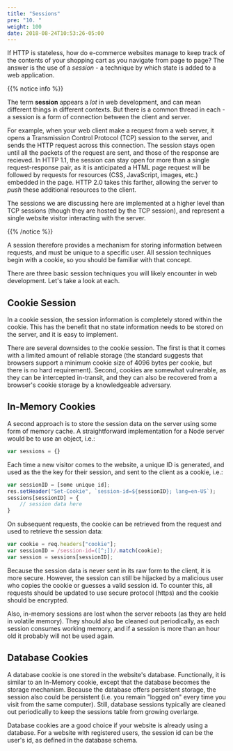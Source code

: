 ```yaml
---
title: "Sessions"
pre: "10. "
weight: 100
date: 2018-08-24T10:53:26-05:00
---
```


If HTTP is stateless, how do e-commerce websites manage to keep track of the contents of your shopping cart as you navigate from page to page? The answer is the use of a _session_ - a technique by which state is added to a web application.

{{% notice info %}}

The term **session** appears a _lot_ in web development, and can mean different things in different contexts.  But there is a common thread in each - a session is a form of connection between the client and server.

For example, when your web client make a request from a web server, it opens a Transmission Control Protocol (TCP) session to the server, and sends the HTTP request across this connection.  The session stays open until all the packets of the request are sent, and those of the response are recieved.  In HTTP 1.1, the session can stay open for more than a single request-response pair, as it is anticipated a HTML page request will be followed by requests for resources (CSS, JavaScript, images, etc.) embedded in the page.  HTTP 2.0 takes this farther, allowing the server to _push_ these additional resources to the client.

The sessions we are discussing here are implemented at a higher level than TCP sessions (though they are hosted by the TCP session), and represent a single website visitor interacting with the server.

{{% /notice %}}

A session therefore provides a mechanism for storing information between requests, and must be unique to a specific user.  All session techniques begin with a cookie, so you should be familiar with that concept.

There are three basic session techniques you will likely encounter in web development.  Let's take a look at each.

## Cookie Session

In a cookie session, the session information is completely stored within the cookie.  This has the benefit that no state information needs to be stored on the server, and it is easy to implement.  

There are several downsides to the cookie session.  The first is that it comes with a limited amount of reliable storage (the standard suggests that browsers support a minimum cookie size of 4096 bytes per cookie, but there is no hard requirement).  Second, cookies are somewhat vulnerable, as they can be intercepted in-transit, and they can also be recovered from a browser's cookie storage by a knowledgeable adversary.

## In-Memory Cookies

A second approach is to store the session data on the server using some form of memory cache.  A straightforward implementation for a Node server would be to use an object, i.e.:

```js
var sessions = {}
```

Each time a new visitor comes to the website, a unique ID is generated, and used as the the key for their session, and sent to the client as a cookie, i.e.:

```js
var sessionID = [some unique id];
res.setHeader("Set-Cookie", `session-id=${sessionID}; lang=en-US`);
sessions[sessionID] = {
    // session data here
}
```

On subsequent requests, the cookie can be retrieved from the request and used to retrieve the session data:

```js
var cookie = req.headers["cookie"];
var sessionID = /session-id=([^;])/.match(cookie);
var session = sessions[sessionID];
```

Because the session data is never sent in its raw form to the client, it is more secure.  However, the session can still be hijacked by a malicious user who copies the cookie or guesses a valid session id.  To counter this, all requests should be updated to use secure protocol (https) and the cookie should be encrypted.

Also, in-memory sessions are lost when the server reboots (as they are held in volatile memory).  They should also be cleaned out periodically, as each session consumes working memory, and if a session is more than an hour old it probably will not be used again.

## Database Cookies 

A database cookie is one stored in the website's database.  Functionally, it is similar to an In-Memory cookie, except that the database becomes the storage mechanism.  Because the database offers persistent storage, the session also could be persistent (i.e. you remain "logged on" every time you visit from the same computer).  Still, database sessions typically are cleaned out periodically to keep the sessions table from growing overlarge.

Database cookies are a good choice if your website is already using a database.  For a website with registered users, the session id can be the user's id, as defined in the database schema.